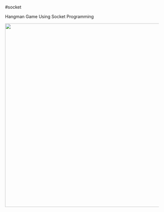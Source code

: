 #socket
<p>Hangman Game Using Socket Programming</p>
<img src = "https://user-images.githubusercontent.com/125888614/224491707-f5a15e50-f29f-4dc7-9563-b17eec956fcc.jpg" width=800 height=600>
